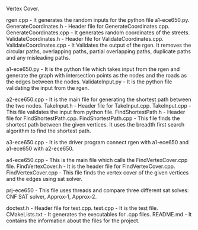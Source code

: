 Vertex Cover.

rgen.cpp - It generates the random inputs for the python file a1-ece650.py.
GenerateCoordinates.h - Header file for GenerateCoordinates.cpp.
GenerateCoordinates.cpp - It generates random coordinates of the streets.
ValidateCoordinates.h - Header file for ValidateCoordinates.cpp.
ValidateCoordinates.cpp - It Validates the output of the rgen. It removes the circular paths, overlapping paths, partial overlapping paths, duplicate paths  and any misleading paths.

a1-ece650.py - It is the python file which takes input from the rgen and generate the graph with intersection points as the nodes and the roads as the edges between the nodes.
ValidateInput.py - It is the python file validating the input from the rgen.

a2-ece650.cpp - It is the main file for generating the shortest path between the two nodes. 
TakeInput.h - Header file for TakeInput.cpp.
TakeInput.cpp - This file validates the input from python file.
FindShortestPath.h - Header file for FindShortestPath.cpp.
FindShortestPath.cpp - This file finds the shortest path between the given vertices. It uses the breadth first search algorithm to find the shortest path.

a3-ece650.cpp - It is the driver program connect rgen with a1-ece650 and a1-ece650 with a2-ece650.

a4-ece650.cpp -  This is the main file which calls the FindVertexCover.cpp file.
FindVertexCover.h - It is the header file for FindVertexCover.cpp.
FindVertexCover.cpp - This file finds the vertex cover of the given vertices and the edges using sat solver.

prj-ece650 - This file uses threads and compare three different sat solves: CNF SAT solver, Approx-1, Approx-2.

doctest.h - Header file for test.cpp.
test.cpp - It is the test file.
CMakeLists.txt - It generates the executables for .cpp files.
README.md - It contains the information about the files for the project.